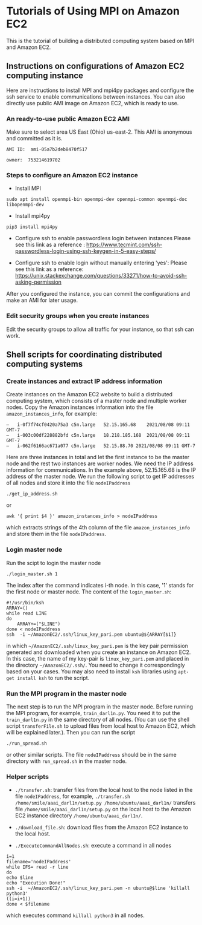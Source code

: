 
# Tutorials of Using MPI on Amazon EC2

This is the tutorial of building a distributed computing system based on MPI and Amazon EC2.

## Instructions on configurations of Amazon EC2 computing instance
Here are instructions to install MPI and mpi4py packages and configure the ssh service to enable communications between instances. You can also directly use public AMI image on Amazon EC2, which is ready to use.

### An ready-to-use public Amazon EC2 AMI
Make sure to select area US East (Ohio) us-east-2. This AMI is anonymous and committed as it is.

```
AMI ID:  ami-05a7b2deb8470f517

owner:  753214619702
```

### Steps to configure an Amazon EC2 instance

- Install MPI
```
sudo apt install openmpi-bin openmpi-dev openmpi-common openmpi-doc libopenmpi-dev
```

- Install mpi4py
```
pip3 install mpi4py
```

- Configure ssh to enable passwordless login between instances
Please see this link as a reference : https://www.tecmint.com/ssh-passwordless-login-using-ssh-keygen-in-5-easy-steps/

- Configure ssh to enable login without manually entering 'yes': Please see this link as a reference: https://unix.stackexchange.com/questions/33271/how-to-avoid-ssh-asking-permission

After you configured the instance, you can commit the configurations and make an AMI for later usage.

### Edit security groups when you create instances
Edit the security groups to allow all traffic for your instance, so that ssh can work.




## Shell scripts for coordinating distributed computing systems

### Create instances and extract IP address information
Create instances on the Amazon EC2 website to build a distributed computing system, which consists of a master node and multiple worker nodes. Copy the Amazon instances information into the file `amazon_instances_info`, for example:
```
–	i-0f7f74cf0420a75a3	c5n.large	52.15.165.68	2021/08/08 09:11 GMT-7
–	i-003c00df228882bfd	c5n.large	18.218.185.168	2021/08/08 09:11 GMT-7
–	i-062f6166ac671a077	c5n.large	52.15.88.70	2021/08/08 09:11 GMT-7
```
Here are three instances in total and let the first instance to be the master node and the rest two instances are worker nodes. We need the IP address information for communications. In the example above, 52.15.165.68 is the IP address of the master node. We run the following script to get IP addresses of all nodes and store it into the file `nodeIPaddress`
```
./get_ip_address.sh
```
or
```
awk '{ print $4 }' amazon_instances_info > nodeIPaddress
```
which extracts strings of the 4th column of the file `amazon_instances_info` and store them in the file `nodeIPaddress`.



### Login master node
Run the scipt to login the master node
```
./login_master.sh 1
```
The index after the command indicates i-th node. In this case, '1' stands for the first node or master node. The content of the `login_master.sh`:
```
#!/usr/bin/ksh
ARRAY=()
while read LINE
do
    ARRAY+=("$LINE")
done < nodeIPaddress
ssh  -i ~/AmazonEC2/.ssh/linux_key_pari.pem ubuntu@${ARRAY[$1]}
```
in which `~/AmazonEC2/.ssh/linux_key_pari.pem` is the key pair permission generated and downloaded when you create an instance on Amazon EC2. In this case, the name of my key-pair is `linux_key_pari.pem` and placed in the directory `~/AmazonEC2/.ssh/`. You need to change it correspondingly based on your cases. You may also need to install `ksh` libraries using `apt-get install ksh` to run the script.

### Run the MPI program in the master node
The next step is to run the MPI program in the master node. Before running the MPI program, for example, `train_darl1n.py`. You need it to put the `train_darl1n.py` in the same directory of all nodes.  (You can use the shell script `transferFile.sh` to upload files from local host to Amazon EC2, which will be explained later.). Then you can run the script
```
./run_spread.sh
```
or other similar scripts. The file `nodeIPaddress` should be in the same directory with `run_spread.sh` in the master node.

### Helper scripts

- `./transfer.sh`: transfer files from the local host to the node listed in the file `nodeIPaddress`, for example,
`./transfer.sh /home/smile/aaai_darl1n/setup.py /home/ubuntu/aaai_darl1n/` transfers file `/home/smile/aaai_darl1n/setup.py` on the local host to the Amazon EC2 instance directory `/home/ubuntu/aaai_darl1n/`.


- `./download_file.sh`: download files from the Amazon EC2 instance to the local host.

- `./ExecuteCommandAllNodes.sh`: execute a command in all nodes
```
i=1
filename='nodeIPaddress'
while IFS= read -r line
do
echo $line
echo "Execution Done!"
ssh -i  ~/AmazonEC2/.ssh/linux_key_pari.pem -n ubuntu@$line 'killall python3'
((i=i+1))
done < $filename
```
which executes command `killall python3` in all nodes.

